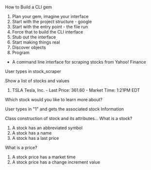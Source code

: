How to Build a CLI gem

1.  Plan your gem, imagine your interface
2.  Start with the project structure - google
3.  Start with the entry point - the file run
4.  Force that to build the CLI interface
5.  Stub out the interface
6.  Start making things real
7.  Discover objects
8.  Program

- A command line interface for scraping stocks from Yahoo! Finance

User types in stock_scraper

Show a list of stocks and values

1.  TSLA Tesla, Inc. - Last Price: 361.60 - Market Time: 1:21PM EDT

Which stock would you like to learn more about?

User types in "1" and gets the associated stock Information

Class construction of stock and its attributes...
What is a stock?
  1. A stock has an abbreviated symbol
  2. A stock has a name
  3. A stock has a last price

What is a price?
  1. A stock price has a market time
  2. A stock price has a change increment value  
